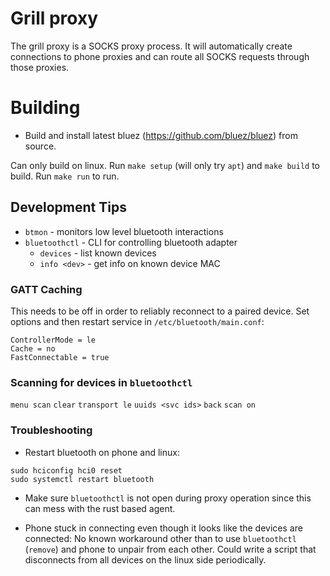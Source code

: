 # Grill proxy

The grill proxy is a SOCKS proxy process. It will automatically create connections to phone proxies
and can route all SOCKS requests through those proxies.

# Building

* Build and install latest bluez (https://github.com/bluez/bluez) from source.

Can only build on linux. Run `make setup` (will only try `apt`) and `make build` to build. Run
`make run` to run.

## Development Tips

- `btmon` - monitors low level bluetooth interactions
- `bluetoothctl` - CLI for controlling bluetooth adapter
	- `devices` - list known devices
	- `info <dev>` - get info on known device MAC

### GATT Caching

This needs to be off in order to reliably reconnect to a paired device. Set options and then restart service in `/etc/bluetooth/main.conf`:
```
ControllerMode = le
Cache = no
FastConnectable = true
```

### Scanning for devices in `bluetoothctl`
`menu scan`
`clear`
`transport le`
`uuids <svc ids>`
`back`
`scan on`

### Troubleshooting

* Restart bluetooth on phone and linux:
```
sudo hciconfig hci0 reset
sudo systemctl restart bluetooth
```

* Make sure `bluetoothctl` is not open during proxy operation since this can mess with the rust based agent.

* Phone stuck in connecting even though it looks like the devices are connected:
No known workaround other than to use `bluetoothctl` (`remove`) and phone to unpair from each other. Could write a script that disconnects from all devices on the linux side periodically.
